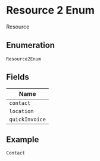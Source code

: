 
# Resource 2 Enum

Resource

## Enumeration

`Resource2Enum`

## Fields

| Name |
|  --- |
| `contact` |
| `location` |
| `quickInvoice` |

## Example

```
Contact
```

